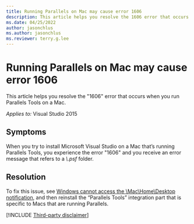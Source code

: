 ```yaml
---
title: Running Parallels on Mac may cause error 1606
description: This article helps you resolve the 1606 error that occurs while running Parallels on a Mac.
ms.date: 04/25/2022
author: jasonchlus
ms.author: jasonchlus
ms.reviewer: terry.g.lee
---
```


# Running Parallels on Mac may cause error 1606

This article helps you resolve the "1606" error that occurs when you run Parallels Tools on a Mac.

_Applies to:_&nbsp;Visual Studio 2015

## Symptoms

When you try to install Microsoft Visual Studio on a Mac that’s running Parallels Tools, you experience the error "1606" and you receive an error message that refers to a *\\.psf* folder.

## Resolution

To fix this issue, see [Windows cannot access the \\Mac\Home\Desktop notification](http://kb.parallels.com/115026), and then reinstall the “Parallels Tools” integration part that is specific to Macs that are running Parallels.

[!INCLUDE [Third-party disclaimer](../../../includes/third-party-contact-disclaimer.md)]
